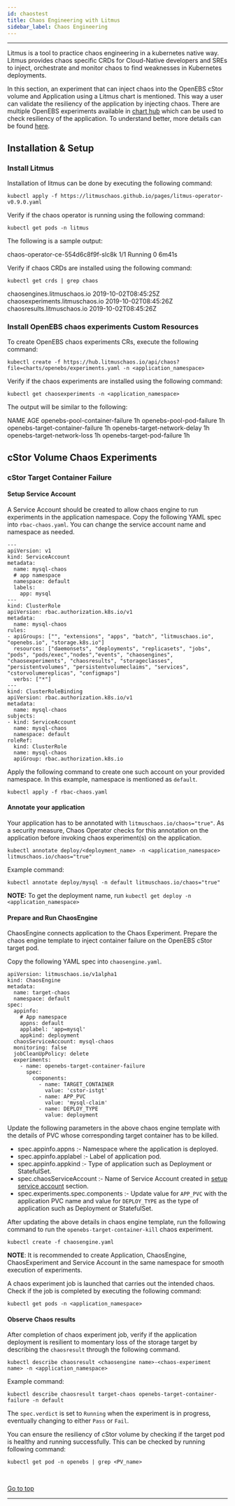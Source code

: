 ```yaml
---
id: chaostest
title: Chaos Engineering with Litmus
sidebar_label: Chaos Engineering
---
```


------



Litmus is a tool to practice chaos engineering in a kubernetes native way. Litmus provides chaos specific CRDs for Cloud-Native developers and SREs to inject, orchestrate and monitor chaos to find weaknesses in Kubernetes deployments. 

In this section, an experiment that can inject chaos into the OpenEBS cStor volume and Application using a Litmus chart is mentioned. This way a user can validate the resiliency of the application by injecting chaos. There are multiple OpenEBS experiments available in [chart hub](https://hub.litmuschaos.io/) which can be used to check resiliency of the application. To understand better, more details can be found [here](https://docs.litmuschaos.io/docs/getstarted/).



## Installation & Setup



<h3><a class="anchor" aria-hidden="true" id="install-litmus"></a>Install Litmus</h3>



Installation of litmus can be done by executing the following command:

```
kubectl apply -f https://litmuschaos.github.io/pages/litmus-operator-v0.9.0.yaml
```

Verify if the chaos operator is running using the following command:

```
kubectl get pods -n litmus
```

The following is a sample output:

<div class="co">
chaos-operator-ce-554d6c8f9f-slc8k 1/1 Running 0 6m41s
</div>

Verify if chaos CRDs are installed using the following command:

```
kubectl get crds | grep chaos
```

<div class="co">
chaosengines.litmuschaos.io 2019-10-02T08:45:25Z
chaosexperiments.litmuschaos.io 2019-10-02T08:45:26Z
chaosresults.litmuschaos.io 2019-10-02T08:45:26Z
</div>



<h3><a class="anchor" aria-hidden="true" id="install-openebs-chaos-experiments-crs"></a>Install OpenEBS chaos experiments Custom Resources</h3>



To create OpenEBS chaos experiments CRs, execute the following command:

```
kubectl create -f https://hub.litmuschaos.io/api/chaos?file=charts/openebs/experiments.yaml -n <application_namespace>
```

Verify if the chaos experiments are installed using the following command:

```
kubectl get chaosexperiments -n <application_namespace>
```

The output will be similar to the following:

<div class="co">
NAME                               AGE
openebs-pool-container-failure     1h
openebs-pool-pod-failure           1h
openebs-target-container-failure   1h
openebs-target-network-delay       1h
openebs-target-network-loss        1h
openebs-target-pod-failure         1h
</div>



## cStor Volume Chaos Experiments



<h3><a class="anchor" aria-hidden="true" id="cStor-target-container-failure"></a>cStor Target Container Failure</h3>




<h4><a class="anchor" aria-hidden="true" id="setup-service-account"></a>Setup Service Account</h4>

A Service Account should be created to allow chaos engine to run experiments in the application namespace. Copy the following YAML spec into `rbac-chaos.yaml`. You can change the service account name and namespace as needed.

```
---
apiVersion: v1
kind: ServiceAccount
metadata:
  name: mysql-chaos
  # app namespace
  namespace: default   
  labels:
    app: mysql
---
kind: ClusterRole
apiVersion: rbac.authorization.k8s.io/v1
metadata:
  name: mysql-chaos
rules:
- apiGroups: ["", "extensions", "apps", "batch", "litmuschaos.io", "openebs.io", "storage.k8s.io"]
  resources: ["daemonsets", "deployments", "replicasets", "jobs", "pods", "pods/exec","nodes","events", "chaosengines", "chaosexperiments", "chaosresults", "storageclasses", "persistentvolumes", "persistentvolumeclaims", "services", "cstorvolumereplicas", "configmaps"]
  verbs: ["*"] 
---
kind: ClusterRoleBinding
apiVersion: rbac.authorization.k8s.io/v1
metadata:
  name: mysql-chaos
subjects:
- kind: ServiceAccount
  name: mysql-chaos
  namespace: default 
roleRef:
  kind: ClusterRole
  name: mysql-chaos
  apiGroup: rbac.authorization.k8s.io
```

Apply the following command  to create one such account on your provided namespace. In this example, namespace is mentioned as `default`.

```
kubectl apply -f rbac-chaos.yaml 
```



<h4><a class="anchor" aria-hidden="true" id="annotate-application"></a>Annotate your application</h4>

Your application has to be annotated with `litmuschaos.io/chaos="true"`. As a security measure, Chaos Operator checks for this annotation on the application before invoking chaos experiment(s) on the application.

```
kubectl annotate deploy/<deployment_name> -n <application_namespace> litmuschaos.io/chaos="true"
```

Example command:

```
kubectl annotate deploy/mysql -n default litmuschaos.io/chaos="true" 
```

**NOTE:** To get the deployment name, run `kubectl get deploy -n <application_namespace>`



<h4><a class="anchor" aria-hidden="true" id="prepare-and-run-chaos-engine-cstor-target-container-failure"></a>Prepare and Run ChaosEngine</h4>

ChaosEngine connects application to the Chaos Experiment. Prepare the chaos engine template to inject container failure on the OpenEBS cStor target pod. 

Copy the following YAML spec into `chaosengine.yaml`.

```
apiVersion: litmuschaos.io/v1alpha1
kind: ChaosEngine
metadata:
  name: target-chaos
  namespace: default 
spec:
  appinfo:
    # App namespace
    appns: default 
    applabel: 'app=mysql'
    appkind: deployment
  chaosServiceAccount: mysql-chaos
  monitoring: false
  jobCleanUpPolicy: delete
  experiments:
    - name: openebs-target-container-failure
      spec:
        components:
          - name: TARGET_CONTAINER
            value: 'cstor-istgt'
          - name: APP_PVC
            value: 'mysql-claim'    
          - name: DEPLOY_TYPE
            value: deployment     
```

Update the following parameters in the above chaos engine template with the details of PVC whose corresponding target container has to be killed.

- spec.appinfo.appns :- Namespace where the application is deployed.
- spec.appinfo.applabel :- Label of application pod.
- spec.appinfo.appkind :- Type of application such as Deployment or StatefulSet.
- spec.chaosServiceAccount :- Name of Service Account created in [setup service account](#setup-service-account) section.
- spec.experiments.spec.components :- Update value for `APP_PVC` with the application PVC name and value for `DEPLOY_TYPE` as the type of application such as Deployment or StatefulSet.

 
After updating the above details in chaos engine template, run the following command to run the `openebs-target-container-kill` chaos experiment.

```
kubectl create -f chaosengine.yaml
```

**NOTE**: It is recommended to create Application, ChaosEngine, ChaosExperiment and Service Account in the same namespace for smooth execution of experiments.

A chaos experiment job is launched that carries out the intended chaos. Check if the job is completed by executing the following command:

```
kubectl get pods -n <application_namespace>
```



<h4><a class="anchor" aria-hidden="true" id="observe-chaos-results"></a>Observe Chaos results</h4>

After completion of chaos experiment job, verify if the application deployment is resilient to momentary loss of the storage target by describing the `chaosresult` through the following command. 

```
kubectl describe chaosresult <chaosengine name>-<chaos-experiment name> -n <application_namespace>
```

Example command:

```
kubectl describe chaosresult target-chaos openebs-target-container-failure -n default
```

The `spec.verdict` is set to `Running` when the experiment is in progress, eventually changing to either `Pass` or `Fail`.

You can ensure the resiliency of cStor volume by checking if the target pod is healthy and running successfully. This can be checked by running following command:

```
kubectl get pod -n openebs | grep <PV_name>
```

</br>

<a href="#top">Go to top</a>

<hr>



<!-- Hotjar Tracking Code for https://docs.openebs.io -->

<script>
   (function(h,o,t,j,a,r){
       h.hj=h.hj||function(){(h.hj.q=h.hj.q||[]).push(arguments)};
       h._hjSettings={hjid:785693,hjsv:6};
       a=o.getElementsByTagName('head')[0];
       r=o.createElement('script');r.async=1;
       r.src=t+h._hjSettings.hjid+j+h._hjSettings.hjsv;
       a.appendChild(r);
   })(window,document,'https://static.hotjar.com/c/hotjar-','.js?sv=');
</script>

<!-- Global site tag (gtag.js) - Google Analytics -->
<script async src="https://www.googletagmanager.com/gtag/js?id=UA-92076314-12"></script>
<script>
  window.dataLayer = window.dataLayer || [];
  function gtag(){dataLayer.push(arguments);}
  gtag('js', new Date());

  gtag('config', 'UA-92076314-12');
</script>
